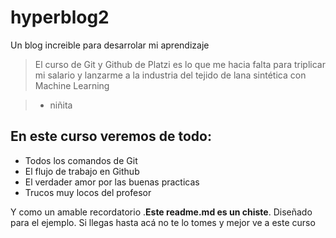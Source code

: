 # hyperblog2
Un blog increible para desarrolar mi aprendizaje 
>El curso de Git y Github de Platzi es lo que me hacia falta para triplicar mi salario y lanzarme a la industria del tejido de lana sintética con Machine Learning

> - niñita

## En este curso veremos de todo:
* Todos los comandos de Git
* El flujo de trabajo en Github
* El verdader amor por las buenas practicas
* Trucos muy locos del profesor

Y como un amable recordatorio .**Este readme.md es un chiste**. Diseñado para el ejemplo. Si llegas hasta acá no te lo tomes y mejor ve a este curso